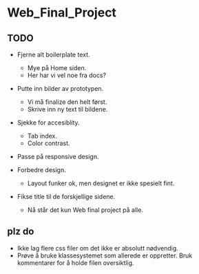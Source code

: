 # Web_Final_Project
## TODO
* Fjerne alt boilerplate text.
    * Mye på Home siden.
    * Her har vi vel noe fra docs? 
* Putte inn bilder av prototypen.
    * Vi må finalize den helt først.
    * Skrive inn ny text til bildene.
* Sjekke for accesiblity.
    * Tab index.
    * Color contrast.

* Passe på responsive design.
* Forbedre design.
    * Layout funker ok, men designet er ikke spesielt fint.
* Fikse title til de forskjellige sidene.
    * Nå står det kun Web final project på alle.

## plz do
* Ikke lag flere css filer om det ikke er absolutt nødvendig.
* Prøve å bruke klassesystemet som allerede er oppretter. Bruk kommentarer for å holde filen oversiktlig.
